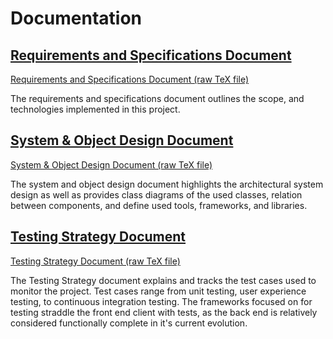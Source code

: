 # Documentation
## [Requirements and Specifications Document](RequirementsAndSpecifications.pdf)
[Requirements and Specifications Document (raw TeX file)](RequirementsAndSpecifications.tex)

The requirements and specifications document outlines the scope, and technologies implemented in this project.

## [System & Object Design Document](SystemAndObjectDesign.pdf)
[System & Object Design Document (raw TeX file)](SystemAndObjectDesign.tex)

The system and object design document highlights the architectural system design as well as provides class diagrams of the used classes, relation between components, and define used tools, frameworks, and libraries.

## [Testing Strategy Document](TestingStrategy.pdf)
[Testing Strategy Document (raw TeX file)](TestingStrategy.tex)

The Testing Strategy document explains and tracks the test cases used to monitor the project. Test cases range from unit testing, user experience testing, to continuous integration testing.
The frameworks focused on for testing straddle the front end client with tests, as the back end is relatively considered functionally complete in it's current evolution.
